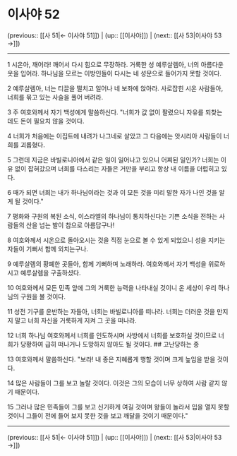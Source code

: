 # 이사야 52

(previous:: [[사 51|← 이사야 51]]) | (up:: [[이사야]]) | (next:: [[사 53|이사야 53 →]])

***




1 
시온아, 깨어라! 깨어서 다시 힘으로 무장하라. 거룩한 성 예루살렘아, 너의 아름다운 옷을 입어라. 하나님을 모르는 이방인들이 다시는 네 성문으로 들어가지 못할 것이다. 



2 
예루살렘아, 너는 티끌을 떨치고 일어나 네 보좌에 앉아라. 사로잡힌 시온 사람들아, 너희를 묶고 있는 사슬을 풀어 버려라. 



3 
주 여호와께서 자기 백성에게 말씀하신다. "너희가 값 없이 팔렸으니 자유를 되찾는 데도 돈이 필요치 않을 것이다. 



4 
너희가 처음에는 이집트에 내려가 나그네로 살았고 그 다음에는 앗시리아 사람들이 너희를 괴롭혔다. 



5 
그런데 지금은 바빌로니아에서 같은 일이 일어나고 있으니 어찌된 일인가? 너희는 이유 없이 잡혀갔으며 너희를 다스리는 자들은 거만을 부리고 항상 내 이름을 더럽히고 있다. 



6 
때가 되면 너희는 내가 하나님이라는 것과 이 모든 것을 미리 말한 자가 나인 것을 알게 될 것이다." 



7 
평화와 구원의 복된 소식, 이스라엘의 하나님이 통치하신다는 기쁜 소식을 전하는 사람들의 산을 넘는 발이 참으로 아름답구나! 



8 
여호와께서 시온으로 돌아오시는 것을 직접 눈으로 볼 수 있게 되었으니 성을 지키는 자들이 기뻐서 함께 외치는구나. 



9 
예루살렘의 황폐한 곳들아, 함께 기뻐하며 노래하라. 여호와께서 자기 백성을 위로하시고 예루살렘을 구출하셨다. 



10 
여호와께서 모든 민족 앞에 그의 거룩한 능력을 나타내실 것이니 온 세상이 우리 하나님의 구원을 볼 것이다. 



11 
성전 기구를 운반하는 자들아, 너희는 바빌로니아를 떠나라. 너희는 더러운 것을 만지지 말고 너희 자신을 거룩하게 지켜 그 곳을 떠나라. 



12 
너희 하나님 여호와께서 너희를 인도하시며 사방에서 너희를 보호하실 것이므로 너희가 당황하여 급히 떠나거나 도망하지 않아도 될 것이다. ## 고난당하는 종 



13 
여호와께서 말씀하신다. "보라! 내 종은 지혜롭게 행할 것이며 크게 높임을 받을 것이다. 



14 
많은 사람들이 그를 보고 놀랄 것이다. 이것은 그의 모습이 너무 상하여 사람 같지 않기 때문이다. 



15 
그러나 많은 민족들이 그를 보고 신기하게 여길 것이며 왕들이 놀라서 입을 열지 못할 것이니 그들이 전에 들어 보지 못한 것을 보고 깨달을 것이기 때문이다."

***

(previous:: [[사 51|← 이사야 51]]) | (up:: [[이사야]]) | (next:: [[사 53|이사야 53 →]])
